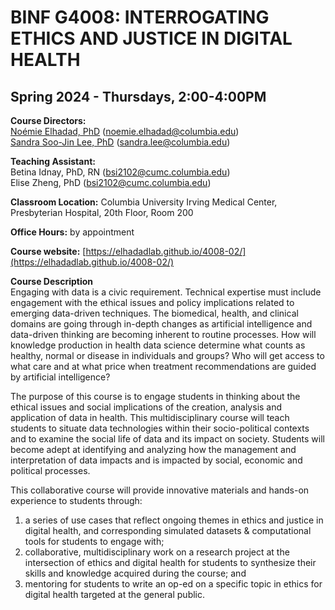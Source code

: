 # BINF G4008: INTERROGATING ETHICS AND JUSTICE IN DIGITAL HEALTH
## Spring 2024 - Thursdays, 2:00-4:00PM

**Course Directors:**    
[Noémie Elhadad, PhD](https://people.dbmi.columbia.edu/noemie/)  ([noemie.elhadad@columbia.edu](mailto:noemie.elhadad@columbia.edu))   
[Sandra Soo-Jin Lee, PhD](https://www.mhe.cuimc.columbia.edu/profile/sandra-s-lee-phd)  ([sandra.lee@columbia.edu](mailto:sandra.lee@columbia.edu))

**Teaching Assistant:**   
Betina Idnay, PhD, RN  ([bsi2102@cumc.columbia.edu](mailto:bsi2102@cumc.columbia.edu))   
Elise Zheng, PhD  ([bsi2102@cumc.columbia.edu](mailto:bsi2102@cumc.columbia.edu))

**Classroom Location:** Columbia University Irving Medical Center, Presbyterian Hospital, 20th Floor, Room 200

**Office Hours:** by appointment  

**Course website:** [https://elhadadlab.github.io/4008-02/](https://elhadadlab.github.io/4008-02/)

**Course Description**   
Engaging with data is a civic requirement. Technical expertise must include engagement with the ethical issues and policy implications related to emerging data-driven techniques. The biomedical, health, and clinical domains are going through in-depth changes as artificial intelligence and data-driven thinking are becoming inherent to routine processes. How will knowledge production in health data science determine what counts as healthy, normal or disease in individuals and groups? Who will get access to what care and at what price when treatment recommendations are guided by artificial intelligence?

The purpose of this course is to engage students in thinking about the ethical issues and social
implications of the creation, analysis and application of data in health. This multidisciplinary course will teach students to situate data technologies within their socio-political contexts and to examine the social life of data and its impact on society. Students will become adept at identifying and analyzing how the management and interpretation of data impacts and is impacted by social, economic and political processes.

This collaborative course will provide innovative materials and hands-on experience to students through:  

1. a series of use cases that reflect ongoing themes in ethics and justice in digital health, and corresponding simulated datasets & computational tools for students to engage with;   
2. collaborative, multidisciplinary work on a research project at the intersection of ethics and digital health for students to synthesize their skills and knowledge acquired during the course; and   
3. mentoring for students to write an op-ed on a specific topic in ethics for digital health targeted at the general public.

